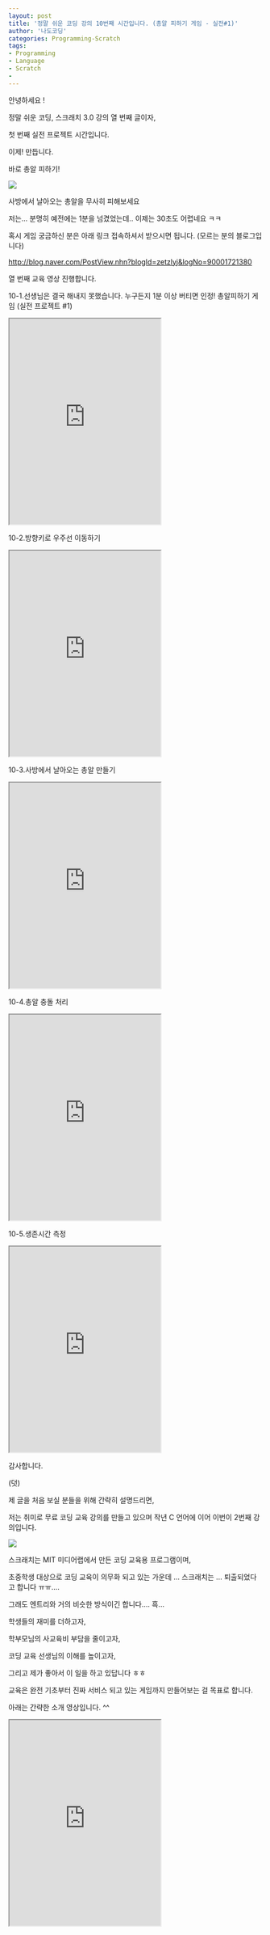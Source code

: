 ```yaml
---
layout: post
title: '정말 쉬운 코딩 강의 10번째 시간입니다. (총알 피하기 게임 - 실전#1)'
author: '나도코딩'
categories: Programming-Scratch
tags:
- Programming
- Language
- Scratch
-
---
```



<script> location.href='https://cafe.naver.com/develoid/856064' ; </script>

<p>안녕하세요 !</p>
<p>정말 쉬운 코딩, 스크래치 3.0 강의 열 번째 글이자,&nbsp;</p>
<p>첫 번째 실전 프로젝트 시간입니다.</p>
<p>이제! 만듭니다.</p>
<p>바로 총알 피하기!</p>
<p><img src="https://cafeptthumb-phinf.pstatic.net/MjAxOTAzMDVfMjgg/MDAxNTUxNzQwMzEwMDkz.jNgEaEe3-3vOySaJJAaMLvCy7gGjvVe4OMsRVZUMVRIg.bHNkF0s20TbGL53aObC9looah3M2tyMnNsXl6XDR5Wsg.GIF.nadocoding/NEW_GIF_1.gif?type=w740"></p>
<p>사방에서 날아오는 총알을 무사히 피해보세요</p>
<p>저는... 분명히 예전에는 1분을 넘겼었는데.. 이제는 30초도 어렵네요 ㅋㅋ</p>
<p>혹시 게임 궁금하신 분은 아래 링크 접속하셔서 받으시면 됩니다. (모르는 분의 블로그입니다)</p>
<p><a href="http://blog.naver.com/PostView.nhn?blogId=zetzlyj&amp;logNo=90001721380">http://blog.naver.com/PostView.nhn?blogId=zetzlyj&amp;logNo=90001721380</a></p>
<p>열 번째 교육 영상 진행합니다.</p>
<p>10-1.선생님은 결국 해내지 못했습니다. 누구든지 1분 이상 버티면 인정! 총알피하기 게임 (실전 프로젝트 #1)</p>
<p><iframe src="https://www.youtube.com/embed/iwIDc8DfpYw?wmode=opaque"  height="407px" frame scrolling="no" allowfullscreen="allowfullscreen"></iframe></p>
<p>10-2.방향키로 우주선 이동하기</p>
<p><iframe src="https://www.youtube.com/embed/8Y9pUnLD-g0?wmode=opaque"  height="407px" frame scrolling="no" allowfullscreen="allowfullscreen"></iframe></p>
<p>10-3.사방에서 날아오는 총알 만들기</p>
<p><iframe src="https://www.youtube.com/embed/OErX4NYoZkk?wmode=opaque"  height="407px" frame scrolling="no" allowfullscreen="allowfullscreen"></iframe></p>
<p>10-4.총알 충돌 처리</p>
<p><iframe src="https://www.youtube.com/embed/oL_Lhn1qc18?wmode=opaque"  height="407px" frame scrolling="no" allowfullscreen="allowfullscreen"></iframe></p>
<p>10-5.생존시간 측정</p>
<p><iframe src="https://www.youtube.com/embed/qqkNlzlt5Qo?wmode=opaque"  height="407px" frame scrolling="no" allowfullscreen="allowfullscreen"></iframe></p>
<p>감사합니다.</p>
<p>(덧)</p>
<p>제 글을 처음 보실 분들을 위해 간략히 설명드리면,&nbsp;</p>
<p>저는 취미로 무료 코딩 교육 강의를 만들고 있으며 작년 C 언어에 이어 이번이 2번째 강의입니다.&nbsp;</p>
<p><img src="https://cafeptthumb-phinf.pstatic.net/MjAxOTAzMDVfMjcg/MDAxNTUxNzQwMjg5NDgy.UryKfyZGvN58FquHjD_huhIEx2zN-tgYmbqzy0IM0bEg.142mYIqnwbUoYVsEAq7LTinxWPEDp8g07Jrmtm5wN_og.PNG.nadocoding/1.%EC%9D%B8%ED%94%84%EB%9F%B0.png?type=w740"></p>
<p>스크래치는 MIT 미디어랩에서 만든 코딩 교육용 프로그램이며,</p>
<p>초중학생 대상으로 코딩 교육이 의무화 되고 있는 가운데 ... 스크래치는 ... 퇴출되었다고 합니다 ㅠㅠ....</p>
<p>그래도 엔트리와 거의 비슷한 방식이긴 합니다.... 흑...</p>
<p>학생들의 재미를 더하고자,&nbsp;</p>
<p>학부모님의 사교육비 부담을 줄이고자,&nbsp;</p>
<p>코딩 교육 선생님의 이해를 높이고자,</p>
<p>그리고 제가 좋아서 이 일을 하고 있답니다 ㅎㅎ</p>
<p>교육은 완전 기초부터 진짜 서비스 되고 있는 게임까지 만들어보는 걸 목표로 합니다.</p>
<p>아래는 간략한 소개 영상입니다. ^^</p>
<p></p>
<iframe src="https://www.youtube.com/embed/xN8O_mhR-7Y?wmode=opaque"  height="407px" frame scrolling="no" allowfullscreen="allowfullscreen"></iframe>
